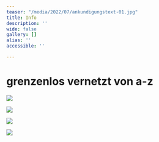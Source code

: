 ```yaml
---
teaser: "/media/2022/07/ankundigungstext-01.jpg"
title: Info
description: ''
wide: false
gallery: []
alias: ''
accessible: ''

---
```

# grenzenlos vernetzt von a-z

![](/media/2022/07/ankundigungstext-01.jpg)

![](/media/2022/07/ankundigungstext-02.jpg)

![](/media/2022/07/ankundigungstext-03.jpg)

![](/media/2022/07/ankundigungstext-04.jpg)